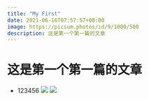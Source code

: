 ```yaml
---
title: "My First"
date: 2021-06-16T07:57:57+08:00
image: https://picsum.photos/id/9/1000/500
description: 这是第一个第一篇的文章
---
```


# 这是第一个第一篇的文章
<!--more-->
* 123456
![](https://i.imgur.com/4tu3QXj.png)
![](https://i.imgur.com/1Kff7NI.jpg)